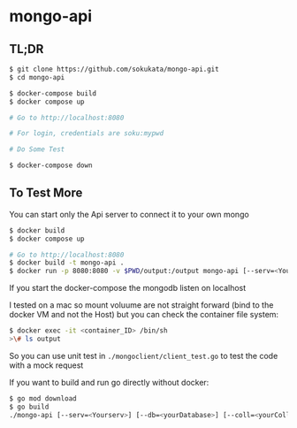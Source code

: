 # mongo-api

## TL;DR
```bash
$ git clone https://github.com/sokukata/mongo-api.git
$ cd mongo-api

$ docker-compose build
$ docker compose up

# Go to http://localhost:8080

# For login, credentials are soku:mypwd

# Do Some Test

$ docker-compose down
```

## To Test More

You can start only the Api server to connect it to your own mongo
```bash
$ docker build 
$ docker compose up

# Go to http://localhost:8080
$ docker build -t mongo-api .
$ docker run -p 8080:8080 -v $PWD/output:/output mongo-api [--serv=<Yourserv>] [--db=<yourDatabase>] [--coll=<yourCollection>]
```

If you start the docker-compose the mongodb listen on localhost

I tested on a mac so mount voluume are not straight forward (bind to the docker VM and not the Host) but you can check the container file system:
```bash
$ docker exec -it <container_ID> /bin/sh
>\# ls output
```

So you can use unit test in `./mongoclient/client_test.go` to test the code with a mock request 

If you want to build and run go directly without docker:
```bash
$ go mod download
$ go build
./mongo-api [--serv=<Yourserv>] [--db=<yourDatabase>] [--coll=<yourCollection>]

```